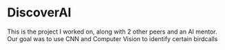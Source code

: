 # DiscoverAI

This is the project I worked on, along with 2 other peers and an AI mentor. 
Our goal was to use CNN and Computer Vision to identify certain birdcalls
